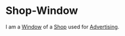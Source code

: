 # Shop-Window

I am a [Window](60100006.md) of a [Shop](200000007.md) used for [Advertising](600196.md).
